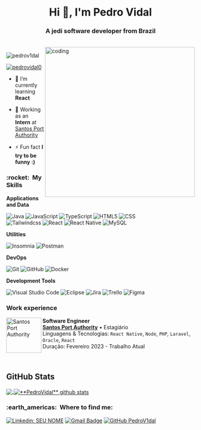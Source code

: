 <h1 align="center">Hi 👋, I'm Pedro Vidal</h1>
<h3 align="center">A jedi software developer from Brazil</h3><br/>
<img align="right" alt="coding" width="400" src="https://cdn.dribbble.com/users/1292677/screenshots/6139167/media/5387dc7e035b3efe9d94516044de66a4.gif">

<p align="left"> <img src="https://komarev.com/ghpvc/?username=pedrov1dal&label=Profile%20views&color=0e75b6&style=flat" alt="pedrov1dal" /> </p>

<p align="left"> <a href="https://twitter.com/pedrovidal0" target="blank"><img src="https://img.shields.io/twitter/follow/pedrovidal0?logo=twitter&style=for-the-badge" alt="pedrovidal0" /></a> </p>

- 🌱 I’m currently learning **React**

- 💼 Working as an **Intern** at <a href="https://www.portodesantos.com.br/">Santos Port Authority</a>

- ⚡ Fun fact **I try to be funny :)**

<h3> :rocket: &nbsp;My Skills </h3>

**Applications and Data**

  ![Java](https://img.shields.io/badge/-Java-333333?style=flat&logo=Java&logoColor=007396)
  ![JavaScript](https://img.shields.io/badge/-JavaScript-333333?style=flat&logo=javascript)
  ![TypeScript](https://img.shields.io/badge/-TypeScript-333333?style=flat&logo=typescript)
  ![HTML5](https://img.shields.io/badge/-HTML5-333333?style=flat&logo=HTML5)
  ![CSS](https://img.shields.io/badge/-CSS-333333?style=flat&logo=CSS3&logoColor=1572B6)
  <br/>
  ![Tailwindcss](https://img.shields.io/badge/-Tailwindcss-333333?style=flat&logo=tailwindcss)
  ![React](https://img.shields.io/badge/-React-333333?style=flat&logo=react)
  ![React Native](https://img.shields.io/badge/-React%20Native-333333?style=flat&logo=react)
  ![MySQL](https://img.shields.io/badge/-MySQL-333333?style=flat&logo=mysql)
  
**Utilities**

  ![Insomnia](https://img.shields.io/badge/-Insomnia-333333?style=flat&logo=insomnia)
  ![Postman](https://img.shields.io/badge/-Postman-333333?style=flat&logo=postman)

**DevOps**

  ![Git](https://img.shields.io/badge/-Git-333333?style=flat&logo=git)
  ![GitHub](https://img.shields.io/badge/-GitHub-333333?style=flat&logo=github)
  ![Docker](https://img.shields.io/badge/-Docker-333333?style=flat&logo=docker)

**Development Tools**

  ![Visual Studio Code](https://img.shields.io/badge/-Visual%20Studio%20Code-333333?style=flat&logo=visual-studio-code&logoColor=007ACC)
  ![Eclipse](https://img.shields.io/badge/-Eclipse-333333?style=flat&logo=eclipse-ide&logoColor=2C2255)
  ![Jira](https://img.shields.io/badge/-Jira-333333?style=flat&logo=jira-ide&logoColor=2C2255)
  ![Trello](https://img.shields.io/badge/-Trello-333333?style=flat&logo=trello&logoColor=007ACC)
  ![Figma](https://img.shields.io/badge/-Figma-333333?style=flat&logo=figma&logoColor=007ACC)

### Work experience

[<img align="left" height="94px" width="94px" alt="Santos Port Authority" src="https://www.portodesantos.com.br/wp-content/themes/Tema%20SPA/assets/img/LogoSPA.svg"/>](https://www.portodesantos.com.br/)

**Software Engineer** \
[**Santos Port Authority**](https://nubank.com.br/) • Estagiário \
Linguagens & Tecnologias: `React Native`, `Node`, `PHP`, `Laravel`, `Oracle`, `React` \
Duração: Fevereiro 2023 - Trabalho Atual

<br/>

## **GitHub Stats**

<a href="https://github.com/PedroV1dal">
  <img align="center" src="https://github-readme-stats.vercel.app/api/top-langs/?username=pedrov1dal&theme=dracula&hide_langs_below=1" />
</a>

<a href="https://github.com/PedroV1dal">
 <img align="center" src="https://github-readme-stats.vercel.app/api?username=pedrov1dal&show_icons=true&theme=dracula&line_height=27" alt="**PedroVidal** github stats"/>
</a>
<h3> :earth_americas: &nbsp;Where to find me: </h3> 

[![Linkedin: SEU NOME](https://img.shields.io/badge/-PedroVidal-blue?style=flat-square&logo=Linkedin&logoColor=white&link=)](https://www.linkedin.com/in/pedro-vidal-dev/)
[![Gmail Badge](https://img.shields.io/badge/-pedro.vidal@gmail.com-006bed?style=flat-square&logo=Gmail&logoColor=white&link=mailto:pedro.vidal2608@gmail.com)](mailto:pedro.vidal2608@gmail.com)
[![GitHub PedroV1dal]( https://img.shields.io/github/followers/PedroVidal?label=follow&style=social)](https://github.com/PedroV1dal)
